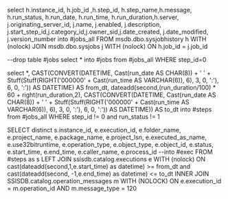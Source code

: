 
select h.instance_id, h.job_id ,h.step_id, h.step_name,h.message, h.run_status, h.run_date, h.run_time, h.run_duration,h.server, j.originating_server_id, j.name, j.enabled, j.description, j.start_step_id,j.category_id,j.owner_sid,j.date_created, j.date_modified, j.version_number
into #jobs_all
FROM   msdb.dbo.sysjobhistory h WITH (nolock)
       JOIN msdb.dbo.sysjobs j WITH (nolock)
         ON h.job_id = j.job_id

--drop table #jobs
select * 
into #jobs
from #jobs_all
WHERE  step_id=0 


select *,
CAST(CONVERT(DATETIME, Cast(run_date AS CHAR(8)) + ' ' + Stuff(Stuff(RIGHT('000000' + Cast(run_time AS VARCHAR(6)), 6), 3, 0, ':'), 6, 0, ':')) AS DATETIME) AS from_dt,
dateadd(second,(run_duration/100) * 60 + right(run_duration,2), CAST(CONVERT(DATETIME, Cast(run_date AS CHAR(8)) + ' ' + Stuff(Stuff(RIGHT('000000' + Cast(run_time AS VARCHAR(6)), 6), 3, 0, ':'), 6, 0, ':')) AS DATETIME)) AS to_dt
into #steps
from #jobs_all
WHERE  step_id != 0 
and run_status != 1




SELECT distinct s.instance_id,
 e.execution_id, e.folder_name, e.project_name, e.package_name, e.project_lsn, e.executed_as_name, e.use32bitruntime, e.operation_type, e.object_type, e.object_id, e.status, e.start_time, e.end_time, e.caller_name, e.process_id
 --into #exec
FROM   #steps as s
       LEFT JOIN ssisdb.catalog.executions e WITH (nolock)
               ON  cast(dateadd(second,1,e.start_time) as datetime) >= from_dt
and   cast(dateadd(second, -1,e.end_time) as datetime) <= to_dt
			   INNER JOIN SSISDB.catalog.operation_messages m WITH (NOLOCK) ON e.execution_id = m.operation_id AND m.message_type = 120 
      
